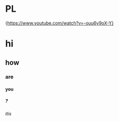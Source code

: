 # PL
{https://www.youtube.com/watch?v=-ouu6y9oX-Y}
# hi
## how
### are
#### you
##### ?
###### itis
